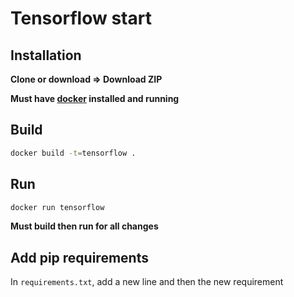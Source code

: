 # Tensorflow **start**

## Installation

**Clone or download => Download ZIP**

**Must have [docker](https://www.docker.com) installed and running**

## Build

```bash
docker build -t=tensorflow .
```

## Run

```bash
docker run tensorflow
```

**Must build then run for all changes**

## Add pip requirements

In `requirements.txt`, add a new line and then the new requirement